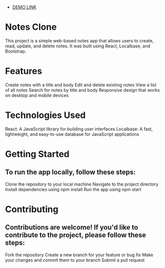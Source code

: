 - [DEMO LINK](https://notes-clone.vercel.app/)

# Notes Clone
This project is a simple web-based notes app that allows users to create, read, update, and delete notes. It was built using React, Localbase, and Bootstrap.

# Features
Create notes with a title and body
Edit and delete existing notes
View a list of all notes
Search for notes by title and body
Responsive design that works on desktop and mobile devices

# Technologies Used
React: A JavaScript library for building user interfaces
Localbase: A fast, lightweight, and easy-to-use database for JavaScript applications

# Getting Started
## To run the app locally, follow these steps:

Clone the repository to your local machine
Navigate to the project directory
Install dependencies using npm install
Run the app using npm start

# Contributing
## Contributions are welcome! If you'd like to contribute to the project, please follow these steps:

Fork the repository
Create a new branch for your feature or bug fix
Make your changes and commit them to your branch
Submit a pull request

